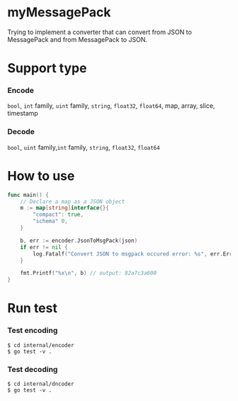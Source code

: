 # myMessagePack
Trying to implement a converter that can convert from JSON to MessagePack and from MessagePack to JSON.

# Support type
### Encode
`bool`, `int` family, `uint` family, `string`, `float32`, `float64`, map, array, slice, timestamp

### Decode
`bool`, `uint` family,`int` family,  `string`, `float32`, `float64`

# How to use

```Go
func main() {
    // Declare a map as a JSON object
    m := map[string]interface{}{
        "compact": true,
        "schema" 0,
    }

    b, err := encoder.JsonToMsgPack(json)
	if err != nil {
		log.Fatalf("Convert JSON to msgpack occured error: %s", err.Error())
	}

	fmt.Printf("%x\n", b) // output: 82a7c3a600
}

```

# Run test
### Test encoding
```Shell
$ cd internal/encoder
$ go test -v .
```

### Test decoding
```Shell
$ cd internal/dncoder
$ go test -v .
```